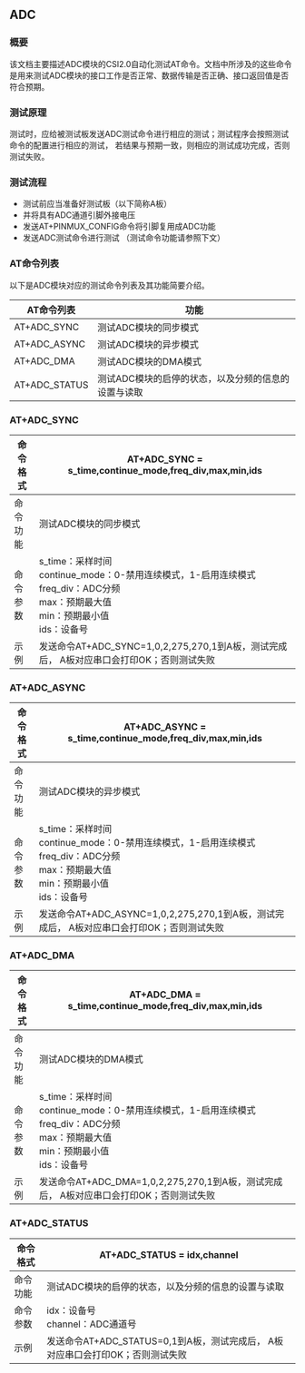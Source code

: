 ## ADC

### 概要

该文档主要描述ADC模块的CSI2.0自动化测试AT命令。文档中所涉及的这些命令是用来测试ADC模块的接口工作是否正常、数据传输是否正确、接口返回值是否符合预期。



### 测试原理

测试时，应给被测试板发送ADC测试命令进行相应的测试；测试程序会按照测试命令的配置进行相应的测试， 若结果与预期一致，则相应的测试成功完成，否则测试失败。



### 测试流程

- 测试前应当准备好测试板（以下简称A板）
- 并将具有ADC通道引脚外接电压
- 发送AT+PINMUX_CONFIG命令将引脚复用成ADC功能
- 发送ADC测试命令进行测试 （测试命令功能请参照下文）



### AT命令列表 

以下是ADC模块对应的测试命令列表及其功能简要介绍。

| AT命令列表    | 功能                                                |
| ------------- | --------------------------------------------------- |
| AT+ADC_SYNC   | 测试ADC模块的同步模式                               |
| AT+ADC_ASYNC  | 测试ADC模块的异步模式                               |
| AT+ADC_DMA    | 测试ADC模块的DMA模式                                |
| AT+ADC_STATUS | 测试ADC模块的启停的状态，以及分频的信息的设置与读取 |



### AT+ADC_SYNC

| 命令格式 | AT+ADC_SYNC = s_time,continue_mode,freq_div,max,min,ids |
|------------------------------------------|--------------------------------------------------------------------------------------------------|
| 命令功能 | 测试ADC模块的同步模式 |
| 命令参数 | s_time：采样时间<br>continue_mode：0-禁用连续模式，1-启用连续模式<br/>freq_div：ADC分频<br/>max：预期最大值<br/>min：预期最小值<br>ids：设备号 |
| 示例 | 发送命令AT+ADC_SYNC=1,0,2,275,270,1到A板，测试完成后， A板对应串口会打印OK；否则测试失败 |

### AT+ADC_ASYNC

| 命令格式 | AT+ADC_ASYNC = s_time,continue_mode,freq_div,max,min,ids     |
| -------- | ------------------------------------------------------------ |
| 命令功能 | 测试ADC模块的异步模式                                        |
| 命令参数 | s_time：采样时间<br/>continue_mode：0-禁用连续模式，1-启用连续模式<br/>freq_div：ADC分频<br/>max：预期最大值<br/>min：预期最小值<br/>ids：设备号 |
| 示例     | 发送命令AT+ADC_ASYNC=1,0,2,275,270,1到A板，测试完成后， A板对应串口会打印OK；否则测试失败 |



### AT+ADC_DMA

| 命令格式 | AT+ADC_DMA = s_time,continue_mode,freq_div,max,min,ids       |
| -------- | ------------------------------------------------------------ |
| 命令功能 | 测试ADC模块的DMA模式                                         |
| 命令参数 | s_time：采样时间<br/>continue_mode：0-禁用连续模式，1-启用连续模式<br/>freq_div：ADC分频<br/>max：预期最大值<br/>min：预期最小值<br/>ids：设备号 |
| 示例     | 发送命令AT+ADC_DMA=1,0,2,275,270,1到A板，测试完成后， A板对应串口会打印OK；否则测试失败 |



### AT+ADC_STATUS

| 命令格式 | AT+ADC_STATUS = idx,channel                                  |
| -------- | ------------------------------------------------------------ |
| 命令功能 | 测试ADC模块的启停的状态，以及分频的信息的设置与读取          |
| 命令参数 | idx：设备号<br/>channel：ADC通道号                           |
| 示例     | 发送命令AT+ADC_STATUS=0,1到A板，测试完成后， A板对应串口会打印OK；否则测试失败 |